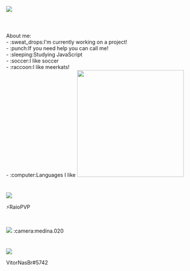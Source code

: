 <img src="https://cdn.discordapp.com/attachments/819667765123219486/830077210819821589/Vitor.png">

#

<br>
About me:
<br>
- :sweat_drops:I'm currently working on a project!
<br>
- :punch:If you need help you can call me!
<br>
- :sleeping:Studying JavaScript
<br>
- :soccer:I like soccer
<br>
- :raccoon:I like meerkats!
<br>
- :computer:Languages I like


<img src="https://cdn.discordapp.com/attachments/819667765123219486/830082197859991592/Sem_Titulo-2.png" width="290vw">


#

<img src="https://cdn.discordapp.com/attachments/819667765123219486/830267683996041256/1.png">

⚡RaioPVP

#


<img src="https://cdn.discordapp.com/attachments/819667765123219486/830266377046458399/1.png">
:camera:medina.020

#

<img src="https://cdn.discordapp.com/attachments/819667765123219486/830267116388614144/1.png">

VitorNasBr#5742


